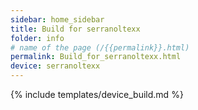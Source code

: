 ```yaml
---
sidebar: home_sidebar
title: Build for serranoltexx
folder: info
# name of the page (/{{permalink}}.html)
permalink: Build_for_serranoltexx.html
device: serranoltexx
---
```

{% include templates/device_build.md %}
